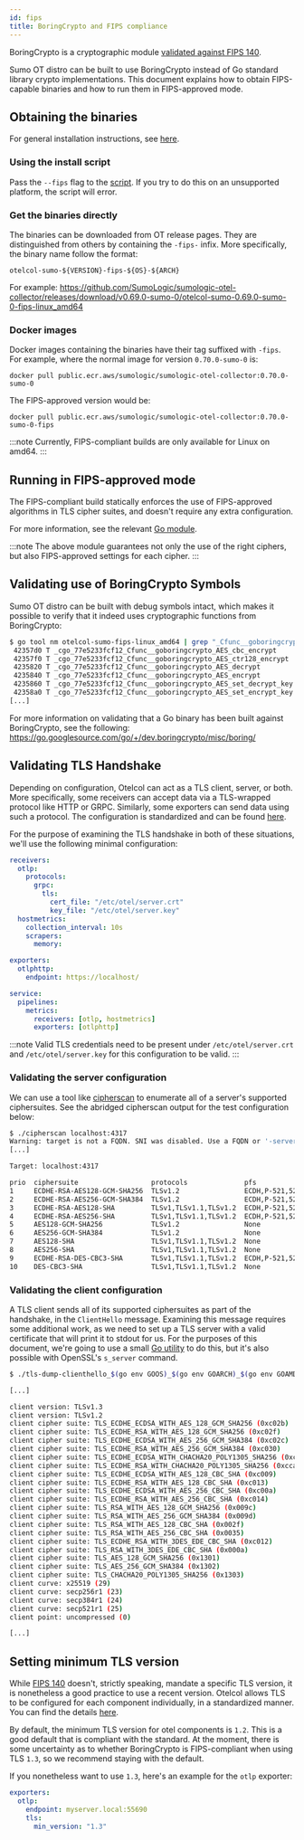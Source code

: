```yaml
---
id: fips
title: BoringCrypto and FIPS compliance
---
```


BoringCrypto is a cryptographic module [validated against FIPS 140][boringcrypto_certs].

Sumo OT distro can be built to use BoringCrypto instead of Go standard library crypto implementations. This document explains how to obtain FIPS-capable binaries and how to run them in FIPS-approved mode.

## Obtaining the binaries

For general installation instructions, see [here](installation.md).

### Using the install script

Pass the `--fips` flag to the [script](./installation.md#installation-using-script). If you try to do this on an unsupported platform,
the script will error.

### Get the binaries directly

The binaries can be downloaded from OT release pages. They are distinguished from others by containing the
`-fips-` infix. More specifically, the binary name follow the format:

```text
otelcol-sumo-${VERSION}-fips-${OS}-${ARCH}
```

For example: <https://github.com/SumoLogic/sumologic-otel-collector/releases/download/v0.69.0-sumo-0/otelcol-sumo-0.69.0-sumo-0-fips-linux_amd64>

### Docker images

Docker images containing the binaries have their tag suffixed with `-fips`. For example, where the normal image for
version `0.70.0-sumo-0` is:

```text
docker pull public.ecr.aws/sumologic/sumologic-otel-collector:0.70.0-sumo-0
```

The FIPS-approved version would be:

```text
docker pull public.ecr.aws/sumologic/sumologic-otel-collector:0.70.0-sumo-0-fips
```

:::note
Currently, FIPS-compliant builds are only available for Linux on amd64.
:::

## Running in FIPS-approved mode

The FIPS-compliant build statically enforces the use of FIPS-approved algorithms in TLS cipher suites, and doesn't require any
extra configuration.

For more information, see the relevant [Go module](https://go.googlesource.com/go/+/dev.boringcrypto/src/crypto/tls/fipsonly/fipsonly.go).

:::note
The above module guarantees not only the use of the right ciphers, but also FIPS-approved settings for each cipher.
:::

## Validating use of BoringCrypto Symbols

Sumo OT distro can be built with debug symbols intact, which makes it possible to verify that it indeed uses cryptographic functions from BoringCrypto:

```bash
$ go tool nm otelcol-sumo-fips-linux_amd64 | grep "_Cfunc__goboringcrypto_"
 42357d0 T _cgo_77e5233fcf12_Cfunc__goboringcrypto_AES_cbc_encrypt
 42357f0 T _cgo_77e5233fcf12_Cfunc__goboringcrypto_AES_ctr128_encrypt
 4235820 T _cgo_77e5233fcf12_Cfunc__goboringcrypto_AES_decrypt
 4235840 T _cgo_77e5233fcf12_Cfunc__goboringcrypto_AES_encrypt
 4235860 T _cgo_77e5233fcf12_Cfunc__goboringcrypto_AES_set_decrypt_key
 42358a0 T _cgo_77e5233fcf12_Cfunc__goboringcrypto_AES_set_encrypt_key
[...]
```

For more information on validating that a Go binary has been built against BoringCrypto, see the following: <https://go.googlesource.com/go/+/dev.boringcrypto/misc/boring/>

## Validating TLS Handshake

Depending on configuration, Otelcol can act as a TLS client, server, or both. More specifically, some receivers can accept data via a TLS-wrapped protocol like HTTP or GRPC. Similarly, some exporters can send data using such a protocol. The configuration is standardized and can be found [here](https://github.com/open-telemetry/opentelemetry-collector/blob/main/config/configtls/README.md).

For the purpose of examining the TLS handshake in both of these situations, we'll use the following minimal configuration:

```yaml
receivers:
  otlp:
    protocols:
      grpc:
        tls:
          cert_file: "/etc/otel/server.crt"
          key_file: "/etc/otel/server.key"
  hostmetrics:
    collection_interval: 10s
    scrapers:
      memory:

exporters:
  otlphttp:
    endpoint: https://localhost/

service:
  pipelines:
    metrics:
      receivers: [otlp, hostmetrics]
      exporters: [otlphttp]
```

:::note
Valid TLS credentials need to be present under `/etc/otel/server.crt` and `/etc/otel/server.key` for this configuration to be valid.
:::

### Validating the server configuration

We can use a tool like [cipherscan](https://github.com/mozilla/cipherscan) to enumerate all of a server's
supported ciphersuites. See the abridged cipherscan output for the test configuration below:

```bash
$ ./cipherscan localhost:4317
Warning: target is not a FQDN. SNI was disabled. Use a FQDN or '-servername <fqdn>'
[...]

Target: localhost:4317

prio  ciphersuite                  protocols              pfs                 curves
1     ECDHE-RSA-AES128-GCM-SHA256  TLSv1.2                ECDH,P-521,521bits  prime256v1,secp384r1,secp521r1
2     ECDHE-RSA-AES256-GCM-SHA384  TLSv1.2                ECDH,P-521,521bits  prime256v1,secp384r1,secp521r1
3     ECDHE-RSA-AES128-SHA         TLSv1,TLSv1.1,TLSv1.2  ECDH,P-521,521bits  prime256v1,secp384r1,secp521r1
4     ECDHE-RSA-AES256-SHA         TLSv1,TLSv1.1,TLSv1.2  ECDH,P-521,521bits  prime256v1,secp384r1,secp521r1
5     AES128-GCM-SHA256            TLSv1.2                None                None
6     AES256-GCM-SHA384            TLSv1.2                None                None
7     AES128-SHA                   TLSv1,TLSv1.1,TLSv1.2  None                None
8     AES256-SHA                   TLSv1,TLSv1.1,TLSv1.2  None                None
9     ECDHE-RSA-DES-CBC3-SHA       TLSv1,TLSv1.1,TLSv1.2  ECDH,P-521,521bits  prime256v1,secp384r1,secp521r1
10    DES-CBC3-SHA                 TLSv1,TLSv1.1,TLSv1.2  None                None
```

### Validating the client configuration

A TLS client sends all of its supported ciphersuites as part of the handshake, in the `ClientHello` message.
Examining this message requires some additional work, as we need to set up a TLS server with a valid
certificate that will print it to stdout for us. For the purposes of this document, we're going to use a
small [Go utility](https://github.com/rgl/tls-dump-clienthello) to do this, but it's also possible with
OpenSSL's `s_server` command.

```bash
$ ./tls-dump-clienthello_$(go env GOOS)_$(go env GOARCH)_$(go env GOAMD64)/tls-dump-clienthello

[...]

client version: TLSv1.3
client version: TLSv1.2
client cipher suite: TLS_ECDHE_ECDSA_WITH_AES_128_GCM_SHA256 (0xc02b)
client cipher suite: TLS_ECDHE_RSA_WITH_AES_128_GCM_SHA256 (0xc02f)
client cipher suite: TLS_ECDHE_ECDSA_WITH_AES_256_GCM_SHA384 (0xc02c)
client cipher suite: TLS_ECDHE_RSA_WITH_AES_256_GCM_SHA384 (0xc030)
client cipher suite: TLS_ECDHE_ECDSA_WITH_CHACHA20_POLY1305_SHA256 (0xcca9)
client cipher suite: TLS_ECDHE_RSA_WITH_CHACHA20_POLY1305_SHA256 (0xcca8)
client cipher suite: TLS_ECDHE_ECDSA_WITH_AES_128_CBC_SHA (0xc009)
client cipher suite: TLS_ECDHE_RSA_WITH_AES_128_CBC_SHA (0xc013)
client cipher suite: TLS_ECDHE_ECDSA_WITH_AES_256_CBC_SHA (0xc00a)
client cipher suite: TLS_ECDHE_RSA_WITH_AES_256_CBC_SHA (0xc014)
client cipher suite: TLS_RSA_WITH_AES_128_GCM_SHA256 (0x009c)
client cipher suite: TLS_RSA_WITH_AES_256_GCM_SHA384 (0x009d)
client cipher suite: TLS_RSA_WITH_AES_128_CBC_SHA (0x002f)
client cipher suite: TLS_RSA_WITH_AES_256_CBC_SHA (0x0035)
client cipher suite: TLS_ECDHE_RSA_WITH_3DES_EDE_CBC_SHA (0xc012)
client cipher suite: TLS_RSA_WITH_3DES_EDE_CBC_SHA (0x000a)
client cipher suite: TLS_AES_128_GCM_SHA256 (0x1301)
client cipher suite: TLS_AES_256_GCM_SHA384 (0x1302)
client cipher suite: TLS_CHACHA20_POLY1305_SHA256 (0x1303)
client curve: x25519 (29)
client curve: secp256r1 (23)
client curve: secp384r1 (24)
client curve: secp521r1 (25)
client point: uncompressed (0)

[...]
```

## Setting minimum TLS version

While [FIPS 140][fips] doesn't, strictly speaking, mandate a specific TLS version, it is nonetheless a good practice to use a recent version. Otelcol allows TLS to be configured for each component individually, in a standardized manner. You can find the details [here](https://github.com/open-telemetry/opentelemetry-collector/blob/main/config/configtls/README.md).

By default, the minimum TLS version for otel components is `1.2`. This is a good default that is compliant with the standard. At the moment, there is some uncertainty as to
whether BoringCrypto is FIPS-compliant when using TLS `1.3`, so we recommend staying with the default.

If you nonetheless want to use `1.3`, here's an example for the `otlp` exporter:

```yaml
exporters:
  otlp:
    endpoint: myserver.local:55690
    tls:
      min_version: "1.3"
```

[fips]: https://en.wikipedia.org/wiki/FIPS_140
[boringcrypto_certs]: https://csrc.nist.gov/projects/cryptographic-module-validation-program/validated-modules/search?SearchMode=Basic&ModuleName=boring&CertificateStatus=Active&ValidationYear=0
